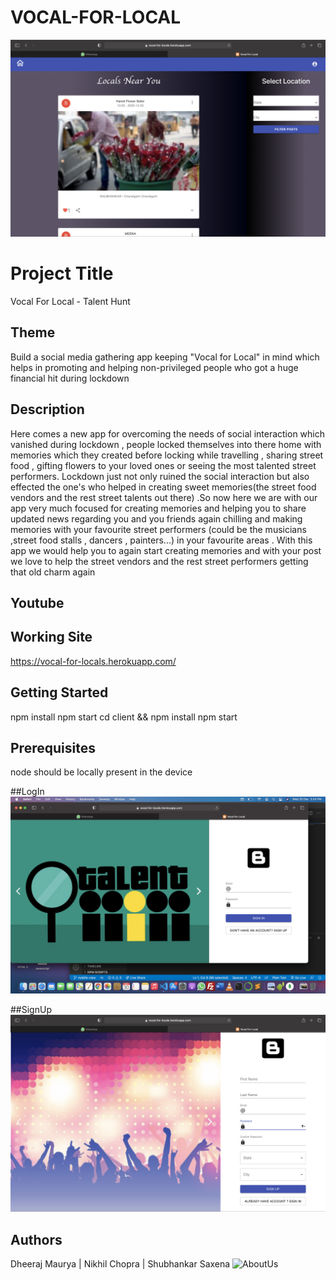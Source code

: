 # VOCAL-FOR-LOCAL
![Home](./Screenshots/Home.png?raw=true "Home")

# Project Title

Vocal For Local - Talent Hunt


## Theme

Build a social media gathering app keeping "Vocal for Local" in mind which helps in promoting and helping non-privileged people who got a huge financial hit during lockdown

## Description
Here comes a new app for overcoming the needs of social interaction which vanished during lockdown , people locked themselves into there home with memories which they created before locking while travelling , sharing street food , gifting flowers to your loved ones or seeing the most talented street performers.
Lockdown just not only ruined the social interaction but also effected the one's who helped in creating sweet memories(the street food vendors and the rest street talents out there) .So now here we are with our app very much focused for creating memories and helping you to share  updated news regarding you and you friends again chilling and making memories with your favourite street performers (could be the musicians ,street food stalls , dancers , painters...) in your favourite areas . With this app we would help you to again start creating memories and with your post we love to help the street vendors and the rest street performers getting that old charm again



## Youtube

## Working Site

https://vocal-for-locals.herokuapp.com/

## Getting Started

npm install 
npm start
cd client && npm install
npm start


## Prerequisites

node should be locally present in the device

##LogIn
![LogIn](./Screenshots/Login.png?raw=true "LogIn")

##SignUp
![SignUp](./Screenshots/SignUp.png?raw=true "SignUp")



## Authors

Dheeraj Maurya | 
Nikhil Chopra | 
Shubhankar Saxena
![AboutUs](./Screenshots/AboutUs.png?raw=true "AboutUs")


